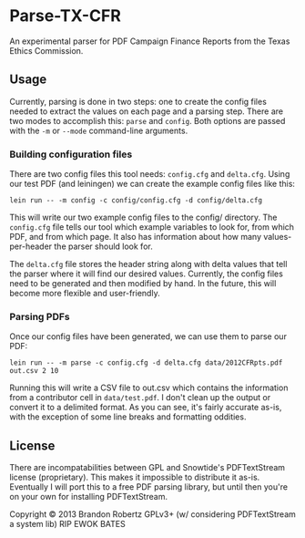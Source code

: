 # Parse-TX-CFR

An experimental parser for PDF Campaign Finance Reports from the Texas Ethics Commission.

## Usage

Currently, parsing is done in two steps: one to create the config files needed
to extract the values on each page and a parsing step. There are two modes to
accomplish this: `parse` and `config`. Both options are passed with the `-m` or
`--mode` command-line arguments.

### Building configuration files

There are two config files this tool needs: `config.cfg` and
`delta.cfg`.  Using our test PDF (and leiningen) we can create the
example config files like this:

    lein run -- -m config -c config/config.cfg -d config/delta.cfg

This will write our two example config files to the config/
directory. The `config.cfg` file tells our tool which example variables
to look for, from which PDF, and from which page. It also has
information about how many values-per-header the parser should look for.

The `delta.cfg` file stores the header string along with delta values
that tell the parser where it will find our desired values. Currently,
the config files need to be generated and then modified by hand. In the
future, this will become more flexible and user-friendly.

### Parsing PDFs

Once our config files have been generated, we can use them to parse our
PDF:

    lein run -- -m parse -c config.cfg -d delta.cfg data/2012CFRpts.pdf
    out.csv 2 10

Running this will write a CSV file to out.csv which contains the
information from a contributor cell in `data/test.pdf`. I don't clean up
the output or convert it to a delimited format. As you can see, it's
fairly accurate as-is, with the exception of some line breaks and
formatting oddities.

## License

There are incompatabilities between GPL and Snowtide's PDFTextStream
license (proprietary). This makes it impossible to distribute it
as-is. Eventually I will port this to a free PDF parsing library, but
until then you're on your own for installing PDFTextStream.

Copyright © 2013 Brandon Robertz GPLv3+ (w/ considering PDFTextStream a
system lib) RIP EWOK BATES
